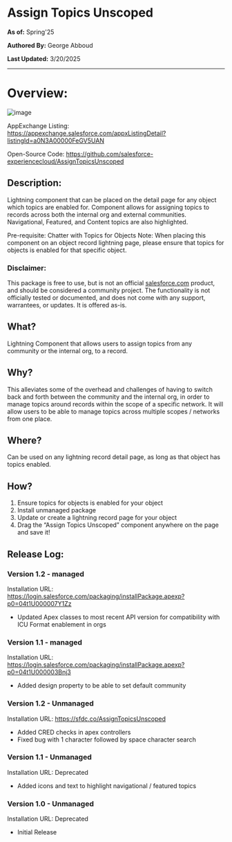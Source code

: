 # Assign Topics Unscoped

**As of:** Spring'25

**Authored By:** George Abboud

**Last Updated:** 3/20/2025

* * *


# Overview:

![image](https://user-images.githubusercontent.com/8514282/153294570-1b8183cb-9394-409f-99ea-f58899ab01e9.gif)

AppExchange Listing:
https://appexchange.salesforce.com/appxListingDetail?listingId=a0N3A00000FeGV5UAN

Open-Source Code:
https://github.com/salesforce-experiencecloud/AssignTopicsUnscoped



## Description:

Lightning component that can be placed on the detail page for any object which topics are enabled for. Component allows for assigning topics to records across both the internal org and external communities. Navigational, Featured, and Content topics are also highlighted. 

Pre-requisite: Chatter with Topics for Objects 
Note: When placing this component on an object record lightning page, please ensure that topics for objects is enabled for that specific object.

### Disclaimer:

This package is free to use, but is not an official [salesforce.com](http://salesforce.com/) product, and should be considered a community project. The functionality is not officially tested or documented, and does not come with any support, warrantees, or updates. It is offered as-is.

## What?

Lightning Component that allows users to assign topics from any community or the internal org, to a record.

## Why?

This alleviates some of the overhead and challenges of having to switch back and forth between the community and the internal org, in order to manage topics around records within the scope of a specific network. It will allow users to be able to manage topics across multiple scopes / networks from one place.

## Where?

Can be used on any lightning record detail page, as long as that object has topics enabled.

## How?

1. Ensure topics for objects is enabled for your object
2. Install unmanaged package
3. Update or create a lightning record page for your object
4. Drag the “Assign Topics Unscoped” component anywhere on the page and save it!



## Release Log:

### Version 1.2 - managed

Installation URL: https://login.salesforce.com/packaging/installPackage.apexp?p0=04t1U000007Y1Zz

* Updated Apex classes to most recent API version for compatibility with ICU Format enablement in orgs



### Version 1.1 - managed

Installation URL: https://login.salesforce.com/packaging/installPackage.apexp?p0=04t1U000003Bnj3 

* Added design property to be able to set default community



### Version 1.2 - Unmanaged

Installation URL: https://sfdc.co/AssignTopicsUnscoped

* Added CRED checks in apex controllers
* Fixed bug with 1 character followed by space character search

### Version 1.1 - Unmanaged

Installation URL: Deprecated

* Added icons and text to highlight navigational / featured topics

### Version 1.0 - Unmanaged

Installation URL: Deprecated

* Initial Release

